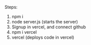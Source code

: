 Steps:

1. npm i
2. node server.js (starts the server)
3. Signup in vercel, and connect github
4. npm i vercel
5. vercel (deploys code in vercel)